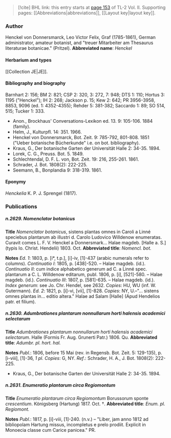 > [!cite] BHL link: this entry starts at [page 153](https://www.biodiversitylibrary.org/page/33068395) of TL-2 Vol. II.
> Supporting pages: [[Abbreviations|abbreviations]], [[Layout key|layout key]].

### Author

Henckel von Donnersmarck, Leo Victor Felix, Graf (1785-1861), German administrator, amateur botanist, and "treuer Mitarbeiter am Thesaurus literaturae botanicae." (Pritzel). 
**Abbreviated name**: *Henckel*

#### Herbarium and types

[[Collection JE|JE]].

#### Bibliography and biography

Barnhart 2: 156; BM 2: 821; CSP 2: 320, 3: 272, 7: 948; DTS 1: 110; Hortus 3: 1195 ("Henckel"); IH 2: 268; Jackson p. 15; Kew 2: 642; PR 3956-3958, 8853, 9096 (ed. 1: 4352-4355); Rehder 5: 381-382; Saccardo 1: 89; SO 514, 515; Tucker 1: 333.
- Anon., Brockhaus' Conversations-Lexikon ed. 13. 9: 105-106. 1884 (family).
- Helm, J., Kulturpfl. 14: 351. 1966.
- Henckel von Donnersmarck, Bot. Zeit. 9: 785-792, 801-808. 1851 ("Ueber botanische Bücherkunde" i.e. on bot. bibliography).
- Kraus, G., Der botanische Garten der Universität Halle 2: 34-35. 1894.
- Lorek, C. G., Preuss. Bot. 5. 1849.
- Schlechtendal, D. F. L. von, Bot. Zeit. 19: 216, 255-261. 1861.
- Schrader, J. Bot. 1808(2): 222-225.
- Seemann, B., Bonplandia 9: 318-319. 1861.

#### Eponymy

*Henckelia* K. P. J. Sprengel (1817).

### Publications

##### n.2629. Nomenclator botanicus

**Title**
*Nomenclator botanicus*, sistens plantas omnes in Caroli a Linné speciebus plantarum ab illustri d. Carolo Ludovico Willdenow enumeratas. Curavit comes L. F. V. Henckel a Donnersmark... Halae magdeb. \[Halle a. S.\] (typis Io. Christ. Hendelii) 1803. Oct.
**Abbreviated title**: *Nomencl. bot.*

**Notes**
*Ed. 1*: 1803, p. \[i\*, t.p.\], \[i\]-iv, \[1\]-437 (arabic numerals refer to columns).
*Continuatio I*: 1805, p. \[438\]-520. – Halae magdeb. (id.).
*Continuatio II*: cum indice alphabetico generum ad C. a Linné spec. plantarum a C. L. Willdenow editarum, publ. 1806, p. \[i\], \[521\]-580. – Halae magdeb. (id.).
*Continuatio III*: 1807, p. \[581\]-635. – Halae magdeb. (id.).
*Index generum*: see Jo. Chr. Hendel, see 2632.
*Copies*: HU, WU (inf. W. Gutermann).
*Ed. 2*: 1821, p. \[i\]-vi, \[vii\], \[1\]-828. *Copies*: NY, U.–"... sistens omnes plantas in... editio altera." Halae ad Salam \[Halle\] (Apud Hendelios patr. et filium).

##### n.2630. Adumbrationes plantarum nonnullarum horti halensis academici selectarum

**Title**
*Adumbrationes plantarum nonnullarum horti halensis academici selectarum*. Halle (Formis Fr. Aug. Grunerti Patr.) 1806. Qu.
**Abbreviated title**: *Adumbr. pl. hort. hal.*

**Notes**
*Publ*.: 1806, before 15 Mai (rev. in Regensb. Bot. Zeit. 5: 129-135), p. \[i-viii\], \[1\]-36, *1 pl. Copies*: G, NY.
*Ref*.: Schrader, H. A., J. Bot. 1808(2): 222-225.
- Kraus, G., Der botanische Garten der Universität Halle 2: 34-35. 1894.

##### n.2631. Enumeratio plantarum circa Regiomontum

**Title**
*Enumeratio plantarum circa Regiomontum* Borussorum sponte *crescentium*. Königsberg (Hartung) 1817. Oct. †.
**Abbreviated title**: *Enum. pl. Regiomont.*

**Notes**
*Publ*.: 1817, p. \[i\]-viii, \[1\]-240. (n.v.) – "Liber, jam anno 1812 ad bibliopolam Hartung missus, incompletus e prelo prodiit. Explicit in Monoecia classe cum Carice panicea." PR.

